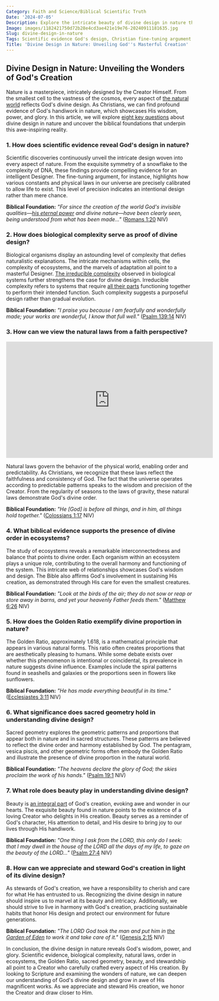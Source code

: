 ```yaml
---
Category: Faith and Science/Biblical Scientific Truth
Date: '2024-07-05'
Description: Explore the intricate beauty of divine design in nature through scientific evidence and faith perspectives. Discover how the Christian fine-tuning argument, biological complexity, and Biblical order in ecosystem studies showcase God's handiwork.
Image: images/1182421750d72b28e4cd3ae421e19e76-20240911181635.jpg
Slug: divine-design-in-nature
Tags: Scientific evidence God's design, Christian fine-tuning argument UK, Biological complexity divine proof, Faith perspective natural laws, Biblical order in ecosystem studies
Title: 'Divine Design in Nature: Unveiling God''s Masterful Creation'
---
```


## Divine Design in Nature: Unveiling the Wonders of God's Creation

Nature is a masterpiece, intricately designed by the Creator Himself. From the smallest cell to the vastness of the cosmos, every aspect of [the natural world](/reconciling-bible-and-science) reflects God's divine design. As Christians, we can find profound evidence of God's handiwork in nature, which showcases His wisdom, power, and glory. In this article, we will explore [eight key questions](/fossil-record-interpretation) about divine design in nature and uncover the biblical foundations that underpin this awe-inspiring reality.

### 1. How does scientific evidence reveal God's design in nature?

Scientific discoveries continuously unveil the intricate design woven into every aspect of nature. From the exquisite symmetry of a snowflake to the complexity of DNA, these findings provide compelling evidence for an intelligent Designer. The fine-tuning argument, for instance, highlights how various constants and physical laws in our universe are precisely calibrated to allow life to exist. This level of precision indicates an intentional design rather than mere chance.

**Biblical Foundation:**
*"For since the creation of the world God's invisible qualities—[his eternal power](/scientific-research-creationism) and divine nature—have been clearly seen, being understood from what has been made..."* ([Romans 1:20](https://www.bibleref.com/Romans/1/Romans-1-20.html) NIV)

### 2. How does biological complexity serve as proof of divine design?

Biological organisms display an astounding level of complexity that defies naturalistic explanations. The intricate mechanisms within cells, the complexity of ecosystems, and the marvels of adaptation all point to a masterful Designer. [The irreducible complexity](/public-engagement-intelligent-design) observed in biological systems further strengthens the case for divine design. Irreducible complexity refers to systems that require [all their parts](/evolutionary-theory-flaws) functioning together to perform their intended function. Such complexity suggests a purposeful design rather than gradual evolution.

**Biblical Foundation:**
*"I praise you because I am fearfully and wonderfully made; your works are wonderful, I know that full well."* ([Psalm 139:14](https://www.bibleref.com/Psalm/139/Psalm-139-14.html) NIV)

### 3. How can we view the natural laws from a faith perspective?


<iframe width="560" height="315" src="https://www.youtube.com/embed/dxA-gdq_LUs" frameborder="0" allow="autoplay; encrypted-media" allowfullscreen></iframe>


Natural laws govern the behavior of the physical world, enabling order and predictability. As Christians, we recognize that these laws reflect the faithfulness and consistency of God. The fact that the universe operates according to predictable patterns speaks to the wisdom and precision of the Creator. From the regularity of seasons to the laws of gravity, these natural laws demonstrate God's divine order.

**Biblical Foundation:**
*"He [God] is before all things, and in him, all things hold together."* ([Colossians 1:17](https://www.bibleref.com/Colossians/1/Colossians-1-17.html) NIV)

### 4. What biblical evidence supports the presence of divine order in ecosystems?

The study of ecosystems reveals a remarkable interconnectedness and balance that points to divine order. Each organism within an ecosystem plays a unique role, contributing to the overall harmony and functioning of the system. This intricate web of relationships showcases God's wisdom and design. The Bible also affirms God's involvement in sustaining His creation, as demonstrated through His care for even the smallest creatures.

**Biblical Foundation:**
*"Look at the birds of the air; they do not sow or reap or store away in barns, and yet your heavenly Father feeds them."* ([Matthew 6:26](https://www.bibleref.com/Matthew/6/Matthew-6-26.html) NIV)

### 5. How does the Golden Ratio exemplify divine proportion in nature?

The Golden Ratio, approximately 1.618, is a mathematical principle that appears in various natural forms. This ratio often creates proportions that are aesthetically pleasing to humans. While some debate exists over whether this phenomenon is intentional or coincidental, its prevalence in nature suggests divine influence. Examples include the spiral patterns found in seashells and galaxies or the proportions seen in flowers like sunflowers.

**Biblical Foundation:**
*"He has made everything beautiful in its time."* ([Ecclesiastes 3:11](https://www.bibleref.com/Ecclesiastes/3/Ecclesiastes-3-11.html) NIV)

### 6. What significance does sacred geometry hold in understanding divine design?

Sacred geometry explores the geometric patterns and proportions that appear both in nature and in sacred structures. These patterns are believed to reflect the divine order and harmony established by God. The pentagram, vesica piscis, and other geometric forms often embody the Golden Ratio and illustrate the presence of divine proportion in the natural world.

**Biblical Foundation:**
*"The heavens declare the glory of God; the skies proclaim the work of his hands."* ([Psalm 19:1](https://www.bibleref.com/Psalm/19/Psalm-19-1.html) NIV)

### 7. What role does beauty play in understanding divine design?

Beauty is [an integral part](/reviving-christian-customs) of God's creation, evoking awe and wonder in our hearts. The exquisite beauty found in nature points to the existence of a loving Creator who delights in His creation. Beauty serves as a reminder of God's character, His attention to detail, and His desire to bring joy to our lives through His handiwork.

**Biblical Foundation:**
*"One thing I ask from the LORD, this only do I seek: that I may dwell in the house of the LORD all the days of my life, to gaze on the beauty of the LORD..."* ([Psalm 27:4](https://www.bibleref.com/Psalm/27/Psalm-27-4.html) NIV)

### 8. How can we appreciate and steward God's creation in light of its divine design?

As stewards of God's creation, we have a responsibility to cherish and care for what He has entrusted to us. Recognizing the divine design in nature should inspire us to marvel at its beauty and intricacy. Additionally, we should strive to live in harmony with God's creation, practicing sustainable habits that honor His design and protect our environment for future generations.

**Biblical Foundation:**
*"The LORD God took the man and put him in [the Garden of Eden](/the-timeline-from-adam-and-eve-to-moses-unveiling-biblical-history-and-connections) to work it and take care of it."* ([Genesis 2:15](https://www.bibleref.com/Genesis/2/Genesis-2-15.html) NIV)

In conclusion, the divine design in nature reveals God's wisdom, power, and glory. Scientific evidence, biological complexity, natural laws, order in ecosystems, the Golden Ratio, sacred geometry, beauty, and stewardship all point to a Creator who carefully crafted every aspect of His creation. By looking to Scripture and examining the wonders of nature, we can deepen our understanding of God's divine design and grow in awe of His magnificent works. As we appreciate and steward His creation, we honor the Creator and draw closer to Him.